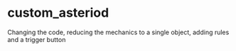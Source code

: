 # custom_asteriod
Changing the code, reducing the mechanics to a single object, adding rules and a trigger button
